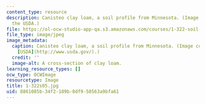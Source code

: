 ```yaml
---
content_type: resource
description: Canisteo clay loam, a soil profile from Minnesota. (Image courtesy of
  the USDA.)
file: https://ol-ocw-studio-app-qa.s3.amazonaws.com/courses/1-322-soil-behavior-spring-2005/8861085b34f2189b8df958563a9bfa61_1-322s05.jpg
file_type: image/jpeg
image_metadata:
  caption: Canisteo clay loam, a soil profile from Minnesota. (Image courtesy of the
    [USDA](http://www.usda.gov/).)
  credit: ''
  image-alt: A cross-section of clay loam.
learning_resource_types: []
ocw_type: OCWImage
resourcetype: Image
title: 1-322s05.jpg
uid: 8861085b-34f2-189b-8df9-58563a9bfa61
---
```


